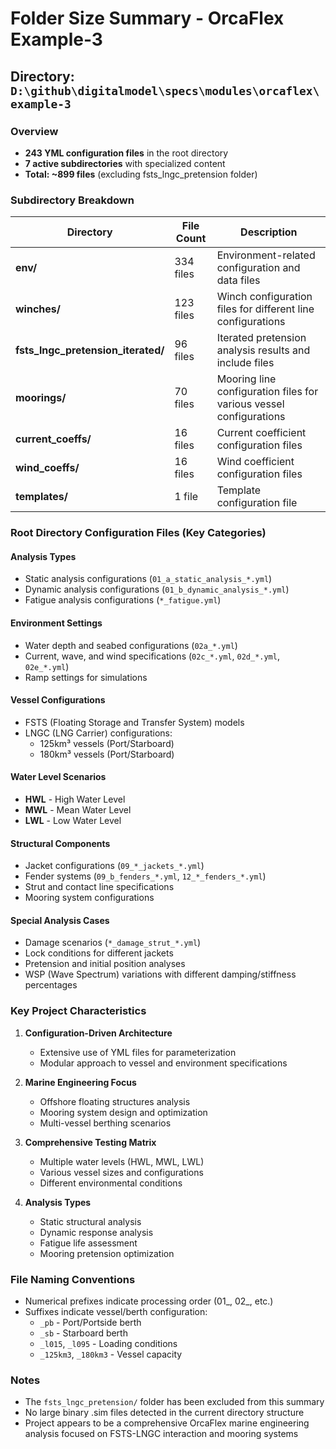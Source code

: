 # Folder Size Summary - OrcaFlex Example-3

## Directory: `D:\github\digitalmodel\specs\modules\orcaflex\example-3`

### Overview
- **243 YML configuration files** in the root directory
- **7 active subdirectories** with specialized content  
- **Total: ~899 files** (excluding fsts_lngc_pretension folder)

### Subdirectory Breakdown

| Directory | File Count | Description |
|-----------|------------|-------------|
| **env/** | 334 files | Environment-related configuration and data files |
| **winches/** | 123 files | Winch configuration files for different line configurations |
| **fsts_lngc_pretension_iterated/** | 96 files | Iterated pretension analysis results and include files |
| **moorings/** | 70 files | Mooring line configuration files for various vessel configurations |
| **current_coeffs/** | 16 files | Current coefficient configuration files |
| **wind_coeffs/** | 16 files | Wind coefficient configuration files |
| **templates/** | 1 file | Template configuration file |

### Root Directory Configuration Files (Key Categories)

#### Analysis Types
- Static analysis configurations (`01_a_static_analysis_*.yml`)
- Dynamic analysis configurations (`01_b_dynamic_analysis_*.yml`)
- Fatigue analysis configurations (`*_fatigue.yml`)

#### Environment Settings
- Water depth and seabed configurations (`02a_*.yml`)
- Current, wave, and wind specifications (`02c_*.yml`, `02d_*.yml`, `02e_*.yml`)
- Ramp settings for simulations

#### Vessel Configurations
- FSTS (Floating Storage and Transfer System) models
- LNGC (LNG Carrier) configurations:
  - 125km³ vessels (Port/Starboard)
  - 180km³ vessels (Port/Starboard)

#### Water Level Scenarios
- **HWL** - High Water Level
- **MWL** - Mean Water Level  
- **LWL** - Low Water Level

#### Structural Components
- Jacket configurations (`09_*_jackets_*.yml`)
- Fender systems (`09_b_fenders_*.yml`, `12_*_fenders_*.yml`)
- Strut and contact line specifications
- Mooring system configurations

#### Special Analysis Cases
- Damage scenarios (`*_damage_strut_*.yml`)
- Lock conditions for different jackets
- Pretension and initial position analyses
- WSP (Wave Spectrum) variations with different damping/stiffness percentages

### Key Project Characteristics

1. **Configuration-Driven Architecture**
   - Extensive use of YML files for parameterization
   - Modular approach to vessel and environment specifications

2. **Marine Engineering Focus**
   - Offshore floating structures analysis
   - Mooring system design and optimization
   - Multi-vessel berthing scenarios

3. **Comprehensive Testing Matrix**
   - Multiple water levels (HWL, MWL, LWL)
   - Various vessel sizes and configurations
   - Different environmental conditions

4. **Analysis Types**
   - Static structural analysis
   - Dynamic response analysis
   - Fatigue life assessment
   - Mooring pretension optimization

### File Naming Conventions

- Numerical prefixes indicate processing order (01_, 02_, etc.)
- Suffixes indicate vessel/berth configuration:
  - `_pb` - Port/Portside berth
  - `_sb` - Starboard berth
  - `_l015`, `_l095` - Loading conditions
  - `_125km3`, `_180km3` - Vessel capacity

### Notes
- The `fsts_lngc_pretension/` folder has been excluded from this summary
- No large binary .sim files detected in the current directory structure
- Project appears to be a comprehensive OrcaFlex marine engineering analysis focused on FSTS-LNGC interaction and mooring systems